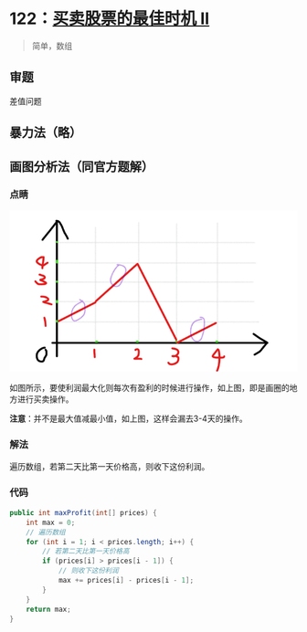 # 122：[买卖股票的最佳时机 II](https://leetcode-cn.com/problems/best-time-to-buy-and-sell-stock-ii/)

> 简单，数组


## 审题

差值问题

## 暴力法（略）

## 画图分析法（同官方题解）

### 点睛

![示意图](./1.PNG)

如图所示，要使利润最大化则每次有盈利的时候进行操作，如上图，即是画圈的地方进行买卖操作。

**注意**：并不是最大值减最小值，如上图，这样会漏去3-4天的操作。

### 解法

遍历数组，若第二天比第一天价格高，则收下这份利润。

### 代码

```java
public int maxProfit(int[] prices) {
	int max = 0;
    // 遍历数组
	for (int i = 1; i < prices.length; i++) {
        // 若第二天比第一天价格高
		if (prices[i] > prices[i - 1]) {
            // 则收下这份利润
            max += prices[i] - prices[i - 1];
        }
	}
	return max;
}
```

